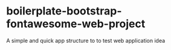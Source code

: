 # boilerplate-bootstrap-fontawesome-web-project
A simple and quick app structure to to test web application idea
